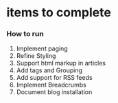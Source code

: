 # items to complete

### How to run 

1. Implement paging
2. Refine Styling
3. Support html markup in articles
4. Add tags and Grouping
5. Add support for RSS feeds
6. Implement Breadcrumbs
7. Document blog installation

